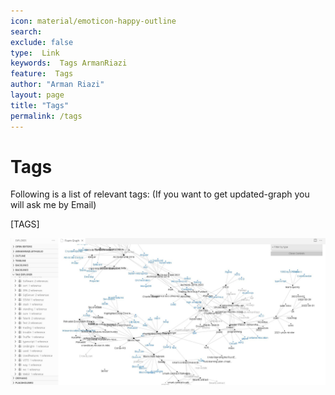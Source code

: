 ```yaml
---
icon: material/emoticon-happy-outline
search:
exclude: false
type:  Link
keywords:  Tags ArmanRiazi
feature:  Tags
author: "Arman Riazi"
layout: page
title: "Tags"
permalink: /tags
---
```


# Tags

Following is a list of relevant tags:
(If you want to get updated-graph you will ask me by Email)

[TAGS]

![Graph](assets/attachments/graph.jpg)